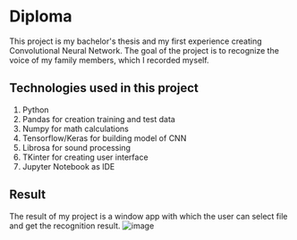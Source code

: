 # Diploma
This project is my bachelor's thesis and my first experience creating Convolutional Neural Network. The goal of the project is to recognize the voice of my family members, which I recorded myself.
## Technologies used in this project
1. Python 
2. Pandas for creation training and test data
3. Numpy for math calculations
4. Tensorflow/Keras for building model of CNN
5. Librosa for sound processing
6. TKinter for creating user interface
7. Jupyter Notebook as IDE
## Result
The result of my project is a window app with which the user can select file and get the recognition result. 
![image](https://user-images.githubusercontent.com/93791086/189113423-2e52162f-b301-4ef4-8b04-218fd3b32ac7.png)
